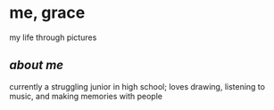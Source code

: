 # me, grace
my life through pictures

## <i> about me </i>
currently a struggling junior in high school; loves drawing, listening to music, and making memories with people
